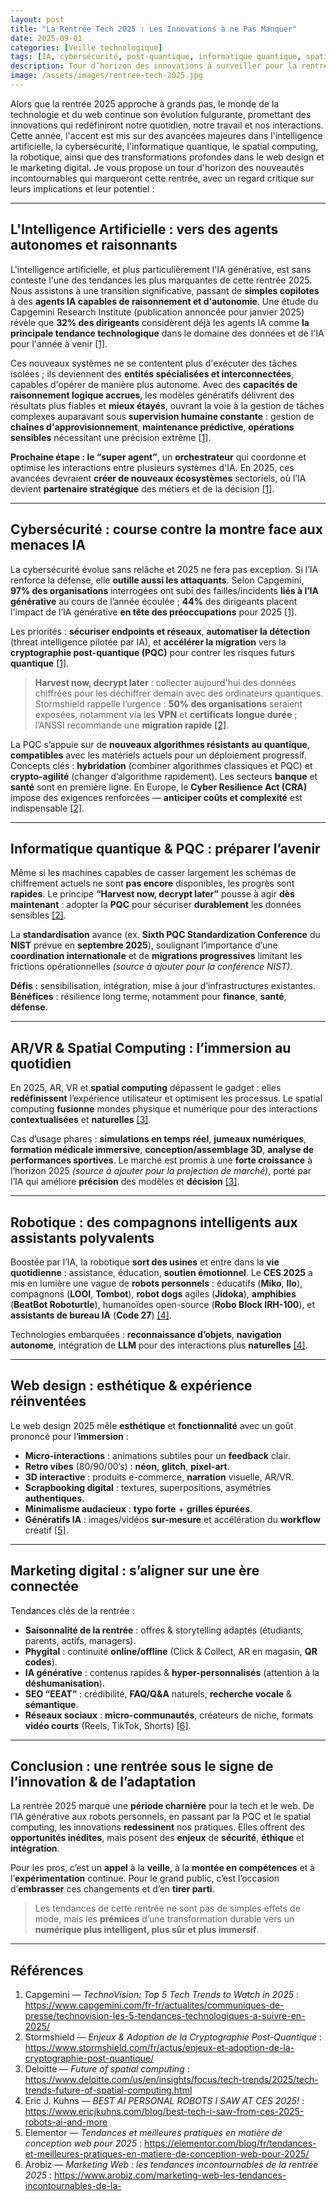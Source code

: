 ```yaml
---
layout: post
title: "La Rentrée Tech 2025 : Les Innovations à ne Pas Manquer"
date: 2025-09-01
categories: [Veille technologique]
tags: [IA, cybersécurité, post-quantique, informatique quantique, spatial computing, AR/VR, robotique, web design, marketing digital]
description: Tour d’horizon des innovations à surveiller pour la rentrée 2025 : agents IA, cybersécurité post-quantique, spatial computing, robotique personnelle, nouvelles esthétiques web et marketing digital augmenté.
image: /assets/images/rentree-tech-2025.jpg
---
```


Alors que la rentrée 2025 approche à grands pas, le monde de la technologie et du web continue son évolution fulgurante, promettant des innovations qui redéfiniront notre quotidien, notre travail et nos interactions. Cette année, l'accent est mis sur des avancées majeures dans l'intelligence artificielle, la cybersécurité, l'informatique quantique, le spatial computing, la robotique, ainsi que des transformations profondes dans le web design et le marketing digital. Je vous propose un tour d'horizon des nouveautés incontournables qui marqueront cette rentrée, avec un regard critique sur leurs implications et leur potentiel :

---

## L'Intelligence Artificielle : vers des agents autonomes et raisonnants

L'intelligence artificielle, et plus particulièrement l'IA générative, est sans conteste l'une des tendances les plus marquantes de cette rentrée 2025. Nous assistons à une transition significative, passant de **simples copilotes** à des **agents IA capables de raisonnement et d'autonomie**.
Une étude du Capgemini Research Institute (publication annoncée pour janvier 2025) révèle que **32% des dirigeants** considèrent déjà les agents IA comme **la principale tendance technologique** dans le domaine des données et de l'IA pour l'année à venir [\[1\]](#refs).

Ces nouveaux systèmes ne se contentent plus d'exécuter des tâches isolées ; ils deviennent des **entités spécialisées et interconnectées**, capables d'opérer de manière plus autonome. Avec des **capacités de raisonnement logique accrues**, les modèles génératifs délivrent des résultats plus fiables et **mieux étayés**, ouvrant la voie à la gestion de tâches complexes auparavant sous **supervision humaine constante** : gestion de **chaînes d'approvisionnement**, **maintenance prédictive**, **opérations sensibles** nécessitant une précision extrême [\[1\]](#refs).

**Prochaine étape : le “super agent”**, un **orchestrateur** qui coordonne et optimise les interactions entre plusieurs systèmes d'IA. En 2025, ces avancées devraient **créer de nouveaux écosystèmes** sectoriels, où l’IA devient **partenaire stratégique** des métiers et de la décision [\[1\]](#refs).

---

## Cybersécurité : course contre la montre face aux menaces IA

La cybersécurité évolue sans relâche et 2025 ne fera pas exception. Si l’IA renforce la défense, elle **outille aussi les attaquants**. Selon Capgemini, **97% des organisations** interrogées ont subi des failles/incidents **liés à l’IA générative** au cours de l’année écoulée ; **44%** des dirigeants placent l'impact de l’IA générative **en tête des préoccupations** pour 2025 [\[1\]](#refs).

Les priorités : **sécuriser endpoints et réseaux**, **automatiser la détection** (threat intelligence pilotée par IA), et **accélérer la migration** vers la **cryptographie post-quantique (PQC)** pour contrer les risques futurs **quantique** [\[1\]](#refs).

> **Harvest now, decrypt later** : collecter aujourd'hui des données chiffrées pour les déchiffrer demain avec des ordinateurs quantiques.
> Stormshield rappelle l’urgence : **50% des organisations** seraient exposées, notamment via les **VPN** et **certificats longue durée** ; l’ANSSI recommande une **migration rapide** [\[2\]](#refs).

La PQC s’appuie sur de **nouveaux algorithmes résistants au quantique**, **compatibles** avec les matériels actuels pour un déploiement progressif. Concepts clés : **hybridation** (combiner algorithmes classiques et PQC) et **crypto-agilité** (changer d’algorithme rapidement). Les secteurs **banque** et **santé** sont en première ligne. En Europe, le **Cyber Resilience Act (CRA)** impose des exigences renforcées — **anticiper coûts et complexité** est indispensable [\[2\]](#refs).

---

## Informatique quantique & PQC : préparer l’avenir

Même si les machines capables de casser largement les schémas de chiffrement actuels ne sont **pas encore** disponibles, les progrès sont **rapides**. Le principe **“Harvest now, decrypt later”** pousse à agir **dès maintenant** : adopter la **PQC** pour sécuriser **durablement** les données sensibles [\[2\]](#refs).

La **standardisation** avance (ex. **Sixth PQC Standardization Conference** du **NIST** prévue en **septembre 2025**), soulignant l’importance d’une **coordination internationale** et de **migrations progressives** limitant les frictions opérationnelles *(source à ajouter pour la conférence NIST)*.

**Défis** : sensibilisation, intégration, mise à jour d’infrastructures existantes.
**Bénéfices** : résilience long terme, notamment pour **finance**, **santé**, **défense**.

---

## AR/VR & Spatial Computing : l’immersion au quotidien

En 2025, AR, VR et **spatial computing** dépassent le gadget : elles **redéfinissent** l’expérience utilisateur et optimisent les processus. Le spatial computing **fusionne** mondes physique et numérique pour des interactions **contextualisées** et **naturelles** [\[3\]](#refs).

Cas d’usage phares : **simulations en temps réel**, **jumeaux numériques**, **formation médicale immersive**, **conception/assemblage 3D**, **analyse de performances sportives**. Le marché est promis à une **forte croissance** à l’horizon 2025 *(source à ajouter pour la projection de marché)*, porté par l’IA qui améliore **précision** des modèles et **décision** [\[3\]](#refs).

---

## Robotique : des compagnons intelligents aux assistants polyvalents

Boostée par l’IA, la robotique **sort des usines** et entre dans la **vie quotidienne** : assistance, éducation, **soutien émotionnel**. Le **CES 2025** a mis en lumière une vague de **robots personnels** : éducatifs (**Miko**, **Ilo**), compagnons (**LOOI**, **Tombot**), **robot dogs** agiles (**Jidoka**), **amphibies** (**BeatBot Roboturtle**), humanoïdes open-source (**Robo Block IRH-100**), et **assistants de bureau IA** (**Code 27**) [\[4\]](#refs).

Technologies embarquées : **reconnaissance d’objets**, **navigation autonome**, intégration de **LLM** pour des interactions plus **naturelles** [\[4\]](#refs).

---

## Web design : esthétique & expérience réinventées

Le web design 2025 mêle **esthétique** et **fonctionnalité** avec un goût prononcé pour l’**immersion** :

- **Micro-interactions** : animations subtiles pour un **feedback** clair.
- **Retro vibes** (80/90/00’s) : **néon**, **glitch**, **pixel-art**.
- **3D interactive** : produits e-commerce, **narration** visuelle, AR/VR.
- **Scrapbooking digital** : textures, superpositions, asymétries **authentiques**.
- **Minimalisme audacieux** : **typo forte** + **grilles épurées**.
- **Génératifs IA** : images/vidéos **sur-mesure** et accélération du **workflow** créatif [\[5\]](#refs).

---

## Marketing digital : s’aligner sur une ère connectée

Tendances clés de la rentrée :

- **Saisonnalité de la rentrée** : offres & storytelling adaptés (étudiants, parents, actifs, managers).
- **Phygital** : continuité **online/offline** (Click & Collect, AR en magasin, **QR codes**).
- **IA générative** : contenus rapides & **hyper-personnalisés** (attention à la **déshumanisation**).
- **SEO “EEAT”** : crédibilité, **FAQ/Q&A** naturels, **recherche vocale** & **sémantique**.
- **Réseaux sociaux** : **micro-communautés**, créateurs de niche, formats **vidéo courts** (Reels, TikTok, Shorts) [\[6\]](#refs).

---

## Conclusion : une rentrée sous le signe de l’innovation & de l’adaptation

La rentrée 2025 marque une **période charnière** pour la tech et le web. De l’IA générative aux robots personnels, en passant par la PQC et le spatial computing, les innovations **redessinent** nos pratiques. Elles offrent des **opportunités inédites**, mais posent des **enjeux** de **sécurité**, **éthique** et **intégration**.

Pour les pros, c’est un **appel** à la **veille**, à la **montée en compétences** et à l’**expérimentation** continue.
Pour le grand public, c’est l’occasion d’**embrasser** ces changements et d’en **tirer parti**.

> Les tendances de cette rentrée ne sont pas de simples effets de mode, mais les **prémices** d’une transformation durable vers un **numérique plus intelligent, plus sûr et plus immersif**.

---

## Références <a id="refs"></a>

1. Capgemini — *TechnoVision: Top 5 Tech Trends to Watch in 2025* : https://www.capgemini.com/fr-fr/actualites/communiques-de-presse/technovision-les-5-tendances-technologiques-a-suivre-en-2025/
2. Stormshield — *Enjeux & Adoption de la Cryptographie Post-Quantique* : https://www.stormshield.com/fr/actus/enjeux-et-adoption-de-la-cryptographie-post-quantique/
3. Deloitte — *Future of spatial computing* : https://www.deloitte.com/us/en/insights/focus/tech-trends/2025/tech-trends-future-of-spatial-computing.html
4. Eric J. Kuhns — *BEST AI PERSONAL ROBOTS I SAW AT CES 2025!* : https://www.ericjkuhns.com/blog/best-tech-i-saw-from-ces-2025-robots-ai-and-more
5. Elementor — *Tendances et meilleures pratiques en matière de conception web pour 2025* : https://elementor.com/blog/fr/tendances-et-meilleures-pratiques-en-matiere-de-conception-web-pour-2025/
6. Arobiz — *Marketing Web : les tendances incontournables de la rentrée 2025* : https://www.arobiz.com/marketing-web-les-tendances-incontournables-de-la-
